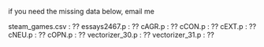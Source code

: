 if you need the missing data below, email me

steam_games.csv : ??
essays2467.p : ??
cAGR.p : ??
cCON.p : ??
cEXT.p : ??
cNEU.p : ??
cOPN.p : ??
vectorizer_30.p : ??
vectorizer_31.p : ??
